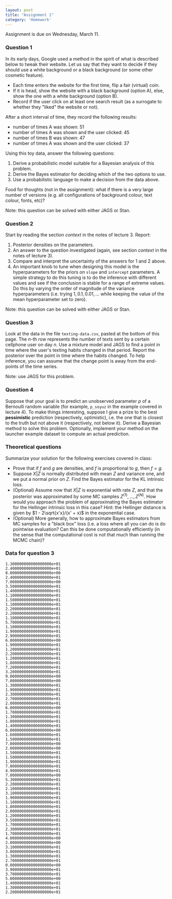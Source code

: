```yaml
---
layout: post
title: "Assignment 1"
category: 'Homework'
---
```


Assignment is due on Wednesday, March 11.

### Question 1

In its early days, Google used a method in the spirit of what is described below to tweak their website. Let us say that they want to decide if they should use a white background or a black background (or some other cosmetic feature). 

- Each time enters the website for the first time, flip a fair (virtual) coin.
- If it is head, show the website with a black background (option A), else, show the one with a white background (option B).
- Record if the user click on at least one search result (as a surrogate to whether they "liked" the website or not). 

After a short interval of time, they record the following results:

- number of times A was shown: 51
- number of times A was shown and the user clicked: 45
- number of times B was shown: 47
- number of times A was shown and the user clicked: 37

Using this toy data, answer the following questions:

1. Derive a probabilistic model suitable for a Bayesian analysis of this problem.
2. Derive the Bayes estimator for deciding which of the two options to use.
3. Use a probabilistic language to make a decision from the data above.

Food for thoughts (not in the assignment): what if there is a very large number of versions (e.g. all configurations of background colour, text colour, fonts, etc)?

Note: this question can be solved with either JAGS or Stan.

### Question 2

Start by reading the section *context* in the notes of lecture 3. Report:

1. Posterior densities on the parameters.
2. An answer to the question investigated (again, see section *context* in the notes of lecture 3).
3. Compare and interpret the uncertainty of the answers for 1 and 2 above.
4. An important knob to tune when designing this model is the hyperparameters for the priors on ``slope`` and ``intercept`` parameters. A simple strategy to do this tuning is to do the inference with different values and see if the conclusion is stable for a range of extreme values. Do this by varying the order of magnitude of the variance hyperparameters (i.e. trying $1, 0.1, 0.01, \dots$ while keeping the value of the mean hyperparameter set to zero).

Note: this question can be solved with either JAGS or Stan.

### Question 3

Look at the data in the file ``texting-data.csv``, pasted at the bottom of this page. The $n$-th row represents the number of texts sent by a certain cellphone user on day $n$. Use a mixture model and JAGS to find a point in time where the user's texting habits changed in that period. Report the posterior over the point in time where the habits changed. To help inference, you can assume that the change point is away from the end-points of the time series. 


Note: use JAGS for this problem.

### Question 4

Suppose that your goal is to predict an unobserved parameter $p$ of a Bernoulli random variable (for example, ``p_soyuz`` in the example covered in lecture 4). To make things interesting, suppose I give a prize to the best **pessimistic** prediction (respectively, optimistic), i.e. the one that is closest to the truth but not above it (respectively, not below it). Derive a Bayesian method to solve this problem. Optionally, implement your method on the launcher example dataset to compute an actual prediction.

### Theoretical questions

Summarize your solution for the following exercises covered in class:

- Prove that if $f$ and $g$ are densities, and $f$ is proportional to $g$, then $f = g$.
- Suppose $X|Z$ is normally distributed with mean $Z$ and variance one, and we put a normal prior on $Z$. Find the Bayes estimator for the KL intrinsic loss.
- (Optional) Assume now that $X|Z$ is exponential with rate $Z$, and that the posterior was approximated by some MC samples $Z^{(1)}, \dots, Z^{(N)}$. How would you approach the problem of approximating the Bayes estimator for the Hellinger intrinsic loss in this case? Hint: the Hellinger distance is given by $1 - 2\sqrt{x'x}/(x' + x)$ in the exponential case.
- (Optional) More generally, how to approximate Bayes estimators from MC samples for a "black box" loss (i.e. a loss where all you can do is do pointwise evaluation? Can this be done computationally efficiently (in the sense that the computational cost is not that much than running the MCMC chain)?

### Data for question 3

```
1.300000000000000000e+01
2.400000000000000000e+01
8.000000000000000000e+00
2.400000000000000000e+01
7.000000000000000000e+00
3.500000000000000000e+01
1.400000000000000000e+01
1.100000000000000000e+01
1.500000000000000000e+01
1.100000000000000000e+01
2.200000000000000000e+01
2.200000000000000000e+01
1.100000000000000000e+01
5.700000000000000000e+01
1.100000000000000000e+01
1.900000000000000000e+01
2.900000000000000000e+01
6.000000000000000000e+00
1.900000000000000000e+01
1.200000000000000000e+01
2.200000000000000000e+01
1.200000000000000000e+01
1.800000000000000000e+01
7.200000000000000000e+01
3.200000000000000000e+01
9.000000000000000000e+00
7.000000000000000000e+00
1.300000000000000000e+01
1.900000000000000000e+01
2.300000000000000000e+01
2.700000000000000000e+01
2.000000000000000000e+01
6.000000000000000000e+00
1.700000000000000000e+01
1.300000000000000000e+01
1.000000000000000000e+01
1.400000000000000000e+01
6.000000000000000000e+00
1.600000000000000000e+01
1.500000000000000000e+01
7.000000000000000000e+00
2.000000000000000000e+00
1.500000000000000000e+01
1.500000000000000000e+01
1.900000000000000000e+01
7.000000000000000000e+01
4.900000000000000000e+01
7.000000000000000000e+00
5.300000000000000000e+01
2.200000000000000000e+01
2.100000000000000000e+01
3.100000000000000000e+01
1.900000000000000000e+01
1.100000000000000000e+01
1.800000000000000000e+01
2.000000000000000000e+01
1.200000000000000000e+01
3.500000000000000000e+01
1.700000000000000000e+01
2.300000000000000000e+01
1.700000000000000000e+01
4.000000000000000000e+00
2.000000000000000000e+00
3.100000000000000000e+01
3.000000000000000000e+01
1.300000000000000000e+01
2.700000000000000000e+01
0.000000000000000000e+00
3.900000000000000000e+01
3.700000000000000000e+01
5.000000000000000000e+00
1.400000000000000000e+01
1.300000000000000000e+01
2.200000000000000000e+01
```
